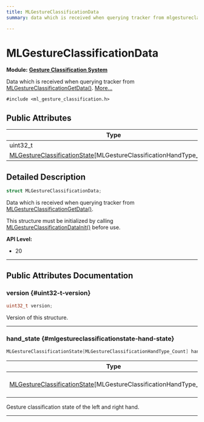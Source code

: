 ```yaml
---
title: MLGestureClassificationData
summary: data which is received when querying tracker from mlgestureclassificationgetdata. 

---
```


# MLGestureClassificationData

**Module:** **[Gesture Classification System](/versioned_docs/version-22-May-2023/api-ref/api/Modules/group___gesture_classification/group___gesture_classification.md)**



Data which is received when querying tracker from [MLGestureClassificationGetData()](/versioned_docs/version-22-May-2023/api-ref/api/Modules/group___gesture_classification/group___gesture_classification.md#mlresult-mlgestureclassificationgetdata).  [More...](#detailed-description)


`#include <ml_gesture_classification.h>`

## Public Attributes

| Type           | Name           |
| -------------- | -------------- |
| uint32_t | **[version](/versioned_docs/version-22-May-2023/api-ref/api/Modules/group___gesture_classification/struct_m_l_gesture_classification_data.md#uint32-t-version)**  |
| [MLGestureClassificationState](/versioned_docs/version-22-May-2023/api-ref/api/Modules/group___gesture_classification/struct_m_l_gesture_classification_state.md)[MLGestureClassificationHandType_Count] | **[hand_state](/versioned_docs/version-22-May-2023/api-ref/api/Modules/group___gesture_classification/struct_m_l_gesture_classification_data.md#mlgestureclassificationstate-hand-state)**  |

## Detailed Description

```cpp
struct MLGestureClassificationData;
```

Data which is received when querying tracker from [MLGestureClassificationGetData()](/versioned_docs/version-22-May-2023/api-ref/api/Modules/group___gesture_classification/group___gesture_classification.md#mlresult-mlgestureclassificationgetdata). 

This structure must be initialized by calling [MLGestureClassificationDataInit()](/versioned_docs/version-22-May-2023/api-ref/api/Modules/group___gesture_classification/group___gesture_classification.md#void-mlgestureclassificationdatainit) before use.




**API Level:**
  * 20




-----------
## Public Attributes Documentation

### version {#uint32-t-version}

```cpp
uint32_t version;
```


Version of this structure. 





-----------

### hand_state {#mlgestureclassificationstate-hand-state}

```cpp
MLGestureClassificationState[MLGestureClassificationHandType_Count] hand_state;
```



| Type | Description |
|--|--|
| [MLGestureClassificationState](/versioned_docs/version-22-May-2023/api-ref/api/Modules/group___gesture_classification/struct_m_l_gesture_classification_state.md)[MLGestureClassificationHandType_Count] | Gesture classification state of a single hand. [MLGestureClassificationHandType_Count] |


Gesture classification state of the left and right hand. 





-----------


